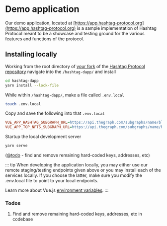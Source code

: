 # Demo application

Our demo application, located at
[https://app.hashtag-protocol.org](https://app.hashtag-protocol.org) is a
sample implementation of Hashtag Protocol meant to be a showcase and
testing ground for the various features and functions of the protocol.

## Installing locally

Working from the root directory of [your fork](/develop/#developer-workflow)
of the [Hashtag Protocol
repository](https://github.com/hashtag-protocol/hashtag-protocol) navigate
into the `/hashtag-dapp/` and install

``` sh
cd hashtag-dapp
yarn install --lock-file
```

While within `/hashtag-dapp/`, make a file called `.env.local`

``` sh
touch .env.local
```

Copy and save the following into that `.env.local`

``` ini
VUE_APP_HASHTAG_SUBGRAPH_URL=https://api.thegraph.com/subgraphs/name/blockrockettech/hashtag
VUE_APP_TOP_NFTS_SUBGRAPH_URL=https://api.thegraph.com/subgraphs/name/blockrockettech/nft-tokens
```

Startup the local development server

``` sh
yarn serve
```

([@todo](#todos) - find and remove remaining hard-coded keys, addresses, etc)

::: tip
When developing the application locally, you may either use our remote
staging/testing endpoints given above or you may install each of the services
locally. If you choose the latter, make sure you modify the .env.local file to
point to your local endpoints.

Learn more about Vue.js [environment
variables](https://cli.vuejs.org/guide/mode-and-env.html#modes-and-environment-variables).
:::


### Todos

1. Find and remove remaining hard-coded keys, addresses, etc in codebase
